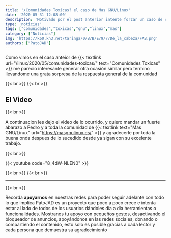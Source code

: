 ```yaml
---
title: '¿Comunidades Toxicas? el caso de Mas GNU/Linux'
date: '2020-05-31 12:08:00'
description: 'Motivado por el post anterior intente forzar un caso de comunidades toxicas y me llevo una sorpresa...'
type: 'noticias'
tags: ["comunidades","toxicas","gnu","linux","mas"]
category: ["Noticias"]
img: 'https://k60.kn3.net/taringa/0/B/B/E/9/7/De_la_cabeza/FAB.png'
authors: ["PatoJAD"]
---
```


Como vimos en el caso anteior de {{< textlink url="/linux/2020/05/comunidades-toxicas/" text="Comunidades Toxicas" >}} me parecio interesante generar otra ocasión similar pero termino llevandome una grata sorpresa de la respuesta general de la comunidad

{{< br >}}
{{< br >}}

## El Video

{{< br >}}

A continuacion les dejo el video de lo ocurrido, y quiero mandar un fuerte abarazo a Pedro y a toda la comunidad de {{< textlink text="Mas GNU/Linux" url="https://masgnulinux.es/" >}} y agradecerle por toda la buena onda despues de lo sucedido desde ya sigan con su excelente trabajo.

{{< br >}}

{{< youtube code="8_4dW-NLEN0" >}}

{{< br >}}
{{< br >}}

---

{{< br >}}

Recorda **apoyarnos** en nuestras redes para poder seguir adelante con todo lo que implica PatoJAD es un proyecto que poco a poco crece e intenta estar al lado de todos de los usuarios dándoles dia a dia herramientas o funcionalidades. Mostranos tu apoyo con pequeños gestos, desactivando el bloqueador de anuncios, apoyándonos en las redes sociales, donando o compartiendo el contenido, esto solo es posible gracias a cada lector y cada persona que demuestra su agradecimiento
